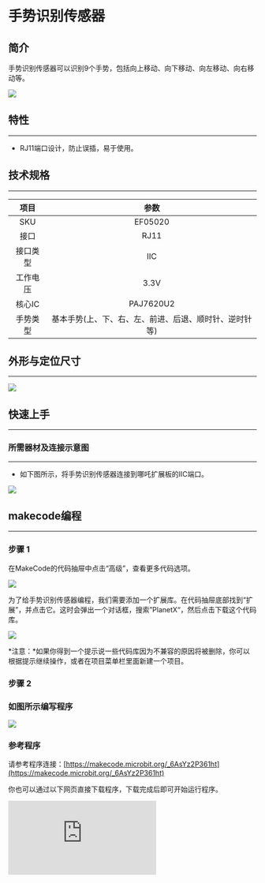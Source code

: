﻿# 手势识别传感器

## 简介
手势识别传感器可以识别9个手势，包括向上移动、向下移动、向左移动、向右移动等。

![](https://wiki-media-ef.oss-cn-hongkong.aliyuncs.com//images/05020_01.png)

## 特性
---
- RJ11端口设计，防止误插，易于使用。
## 技术规格
---

项目 | 参数
:-: | :-:
SKU|EF05020
接口|RJ11
接口类型|IIC
工作电压|3.3V
核心IC|PAJ7620U2
手势类型|基本手势(上、下、右、左、前进、后退、顺时针、逆时针等)





## 外形与定位尺寸
---


![](https://wiki-media-ef.oss-cn-hongkong.aliyuncs.com//images/05020_02.png)


## 快速上手
---

### 所需器材及连接示意图
---

- 如下图所示，将手势识别传感器连接到哪吒扩展板的IIC端口。


![](https://wiki-media-ef.oss-cn-hongkong.aliyuncs.com//images/05020_03.png)

## makecode编程
---

### 步骤 1
在MakeCode的代码抽屉中点击“高级”，查看更多代码选项。

![](https://wiki-media-ef.oss-cn-hongkong.aliyuncs.com//images/05001_04.png)

为了给手势识别传感器编程，我们需要添加一个扩展库。在代码抽屉底部找到“扩展”，并点击它。这时会弹出一个对话框，搜索”PlanetX“，然后点击下载这个代码库。

![](https://wiki-media-ef.oss-cn-hongkong.aliyuncs.com//images/05001_05.png)

*注意：*如果你得到一个提示说一些代码库因为不兼容的原因将被删除，你可以根据提示继续操作，或者在项目菜单栏里面新建一个项目。
### 步骤 2
### 如图所示编写程序

![](https://wiki-media-ef.oss-cn-hongkong.aliyuncs.com//images/05020_06.png)


### 参考程序
请参考程序连接：[https://makecode.microbit.org/_6AsYz2P361ht](https://makecode.microbit.org/_6AsYz2P361ht)

你也可以通过以下网页直接下载程序，下载完成后即可开始运行程序。

<div
    style={{
        position: 'relative',
        paddingBottom: '60%',
        overflow: 'hidden',
    }}
>
    <iframe
        src="https://makecode.microbit.org/_6AsYz2P361ht"
        frameborder="0"
        sandbox="allow-popups allow-forms allow-scripts allow-same-origin"
        style={{
            position: 'absolute',
            width: '100%',
            height: '100%',
        }}
    />
</div>
---

### 结果
- 根据手势识别传感器检测到的动作，在micro:bit上显示相应的图标。
## 相关案例
---

## 技术文档
---
